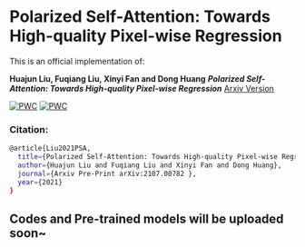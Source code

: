 # Polarized Self-Attention: Towards High-quality Pixel-wise Regression
This is an official implementation of:

**Huajun Liu, Fuqiang Liu, Xinyi Fan and Dong Huang** ***Polarized Self-Attention: Towards High-quality Pixel-wise Regression*** [Arxiv Version](https://arxiv.org/pdf/xxxx.pdf)

[![PWC](https://img.shields.io/endpoint.svg?url=https://paperswithcode.com/badge/polarized-self-attention-towards-high-quality/semantic-segmentation-on-cityscapes-val)](https://paperswithcode.com/sota/semantic-segmentation-on-cityscapes-val?p=polarized-self-attention-towards-high-quality)
[![PWC](https://img.shields.io/endpoint.svg?url=https://paperswithcode.com/badge/polarized-self-attention-towards-high-quality/2d-human-pose-estimation-on-mscoco)](https://paperswithcode.com/sota/2d-human-pose-estimation-on-mscoco?p=polarized-self-attention-towards-high-quality)

### Citation: 

```bash
@article{Liu2021PSA,
  title={Polarized Self-Attention: Towards High-quality Pixel-wise Regression},
  author={Huajun Liu and Fuqiang Liu and Xinyi Fan and Dong Huang},
  journal={Arxiv Pre-Print arXiv:2107.00782 },
  year={2021}
}
```

## Codes and Pre-trained models will be uploaded soon~
